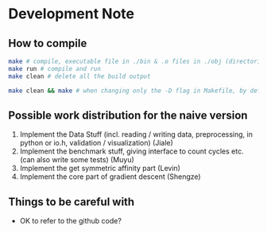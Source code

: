 # Development Note

## How to compile
```bash
make # compile, executable file in ./bin & .o files in ./obj (directories automatically created)
make run # compile and run
make clean # delete all the build output

make clean && make # when changing only the -D flag in Makefile, by default it will not compile again :S; so first delete all and then re-build
```

## Possible work distribution for the naive version
1. Implement the Data Stuff (incl. reading / writing data, preprocessing, in python or io.h, validation / visualization) (Jiale)
2. Implement the benchmark stuff, giving interface to count cycles etc. (can also write some tests) (Muyu)
3. Implement the get symmetric affinity part (Levin)
4. Implement the core part of gradient descent (Shengze)

## Things to be careful with
- OK to refer to the github code?